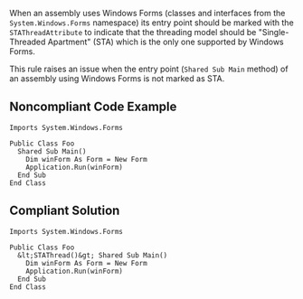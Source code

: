 
When an assembly uses Windows Forms (classes and interfaces from the `System.Windows.Forms` namespace) its entry point should be marked with the `STAThreadAttribute` to indicate that the threading model should be "Single-Threaded Apartment" (STA) which is the only one supported by Windows Forms.

This rule raises an issue when the entry point (`Shared Sub Main` method) of an assembly using Windows Forms is not marked as STA.

## Noncompliant Code Example


    Imports System.Windows.Forms
    
    Public Class Foo
      Shared Sub Main()
        Dim winForm As Form = New Form
        Application.Run(winForm)
      End Sub
    End Class


## Compliant Solution


    Imports System.Windows.Forms
    
    Public Class Foo
      &lt;STAThread()&gt; Shared Sub Main()
        Dim winForm As Form = New Form
        Application.Run(winForm)
      End Sub
    End Class

